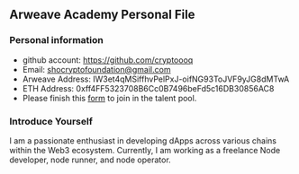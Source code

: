 ## Arweave Academy Personal File

### Personal information

- github account: https://github.com/cryptoooq
- Email: shocryptofoundation@gmail.com
- Arweave Address: IW3et4qMSiffhvPelPxJ-oifNG93ToJVF9yJG8dMTwA
- ETH Address: 0xff4FF5323708B6Cc0B7496beFd5c16DB30856AC8
- Please finish this [form](https://docs.google.com/forms/d/e/1FAIpQLSfWA5fIIcBgmRppm3jNz5vmf9Mai_QMVil-2pO4r7YKn_Zhtw/viewform?usp=sf_link) to join in the talent pool.

### Introduce Yourself
I am a passionate enthusiast in developing dApps across various chains within the Web3 ecosystem. Currently, I am working as a freelance Node developer, node runner, and node operator.
